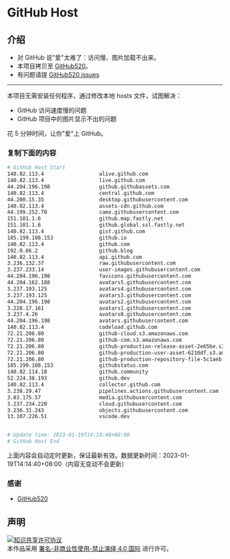 # GitHub Host
## 介绍
- 对 GitHub 说"爱"太难了：访问慢、图片加载不出来。
- 本项目拷贝至 [GitHub520](https://github.com/521xueweihan/GitHub520)。
- 有问题请提 [GitHub520 issues](https://github.com/521xueweihan/GitHub520/issues/new)

---

本项目无需安装任何程序，通过修改本地 hosts 文件，试图解决：
- GitHub 访问速度慢的问题
- GitHub 项目中的图片显示不出的问题

花 5 分钟时间，让你"爱"上 GitHub。

### 复制下面的内容
```bash
# GitHub Host Start
140.82.113.4                  alive.github.com
140.82.113.4                  live.github.com
44.204.196.198                github.githubassets.com
140.82.113.4                  central.github.com
44.200.15.35                  desktop.githubusercontent.com
140.82.113.4                  assets-cdn.github.com
44.199.252.70                 camo.githubusercontent.com
151.101.1.6                   github.map.fastly.net
151.101.1.6                   github.global.ssl.fastly.net
140.82.113.4                  gist.github.com
185.199.108.153               github.io
140.82.113.4                  github.com
192.0.66.2                    github.blog
140.82.113.4                  api.github.com
3.236.132.37                  raw.githubusercontent.com
3.237.233.14                  user-images.githubusercontent.com
44.204.196.198                favicons.githubusercontent.com
44.204.162.188                avatars5.githubusercontent.com
3.237.193.125                 avatars4.githubusercontent.com
3.237.193.125                 avatars3.githubusercontent.com
44.204.196.198                avatars2.githubusercontent.com
3.228.17.161                  avatars1.githubusercontent.com
3.237.4.26                    avatars0.githubusercontent.com
44.204.196.198                avatars.githubusercontent.com
140.82.113.4                  codeload.github.com
72.21.206.80                  github-cloud.s3.amazonaws.com
72.21.206.80                  github-com.s3.amazonaws.com
72.21.206.80                  github-production-release-asset-2e65be.s3.amazonaws.com
72.21.206.80                  github-production-user-asset-6210df.s3.amazonaws.com
72.21.206.80                  github-production-repository-file-5c1aeb.s3.amazonaws.com
185.199.108.153               githubstatus.com
140.82.114.18                 github.community
52.224.38.193                 github.dev
140.82.113.4                  collector.github.com
3.238.29.47                   pipelines.actions.githubusercontent.com
3.83.175.57                   media.githubusercontent.com
3.237.234.220                 cloud.githubusercontent.com
3.236.31.243                  objects.githubusercontent.com
13.107.226.51                 vscode.dev


# Update time: 2023-01-19T14:14:40+08:00
# GitHub Host End

```
上面内容会自动定时更新，保证最新有效。数据更新时间：2023-01-19T14:14:40+08:00（内容无变动不会更新）

### 感谢

- [GitHub520](https://github.com/521xueweihan/GitHub520)

## 声明
<a rel="license" href="https://creativecommons.org/licenses/by-nc-nd/4.0/deed.zh"><img alt="知识共享许可协议" style="border-width: 0" src="https://licensebuttons.net/l/by-nc-nd/4.0/88x31.png"></a><br>本作品采用 <a rel="license" href="https://creativecommons.org/licenses/by-nc-nd/4.0/deed.zh">署名-非商业性使用-禁止演绎 4.0 国际</a> 进行许可。